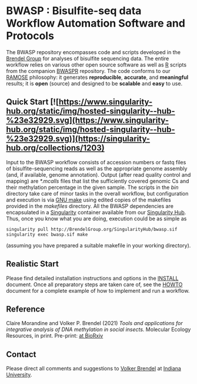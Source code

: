 # BWASP : Bisulfite-seq data Workflow Automation Software and Protocols

The BWASP repository encompasses code and scripts developed in the
[Brendel Group](http://brendelgroup.org/) for analyses of bisulfite sequencing
data.
The entire workflow relies on various other open source software as well as
[R](https://www.r-project.org/) scripts from the companion
[BWASPR](https://github.com/BrendelGroup/BWASPR) repository.
The code conforms to our [RAMOSE](https://brendelgroup.github.io/)
philosophy: it generates __reproducible__, __accurate__, and __meaningful__
results; it is __open__ (source) and designed to be __scalable__ and
__easy__ to use.


## Quick Start [![https://www.singularity-hub.org/static/img/hosted-singularity--hub-%23e32929.svg](https://www.singularity-hub.org/static/img/hosted-singularity--hub-%23e32929.svg)](https://singularity-hub.org/collections/1203)

Input to the BWASP workflow consists of accession numbers or fastq files of
bisulfite-sequencing reads as well as the appropriate genome assembly (and, if
available, genome annotation).
Output (after read quality control and mapping) are _*.mcalls_ files that list
the sufficiently covered genomic Cs and their methylation percentage in the
given sample.
The scripts in the _bin_ directory take care of minor tasks in the overall
workflow, but configuration and execution is via
[GNU make](https://www.gnu.org/software/make/) using edited copies of the
makefiles provided in the _makefiles_ directory.
All the BWASP dependencies are encapsulated in a
[Singularity](https://www.sylabs.io/docs/) container available from our
[Singularity Hub](http://BrendelGroup.org/SingularityHub/).
Thus, once you know what you are doing, execution could be as simple as

```
singularity pull http://BrendelGroup.org/SingularityHub/bwasp.sif
singularity exec bwasp.sif make
```

(assuming you have prepared a suitable makefile in your working directory).


## Realistic Start

Please find detailed installation instructions and options in the
[INSTALL](./INSTALL.md) document.
Once all preparatory steps are taken care of, see the [HOWTO](./HOWTO.md)
document for a complete example of how to implement and run a workflow.


## Reference

Claire Morandine and Volker P. Brendel
(2021) _Tools and applications for integrative analysis of DNA methylation
in social insects._ Molecular Ecology Resources, in print.
Pre-print: [at BioRxiv](https://www.biorxiv.org/content/10.1101/2021.08.19.457008v3)


## Contact

Please direct all comments and suggestions to
[Volker Brendel](<mailto:vbrendel@indiana.edu>)
at [Indiana University](http://brendelgroup.org/).
